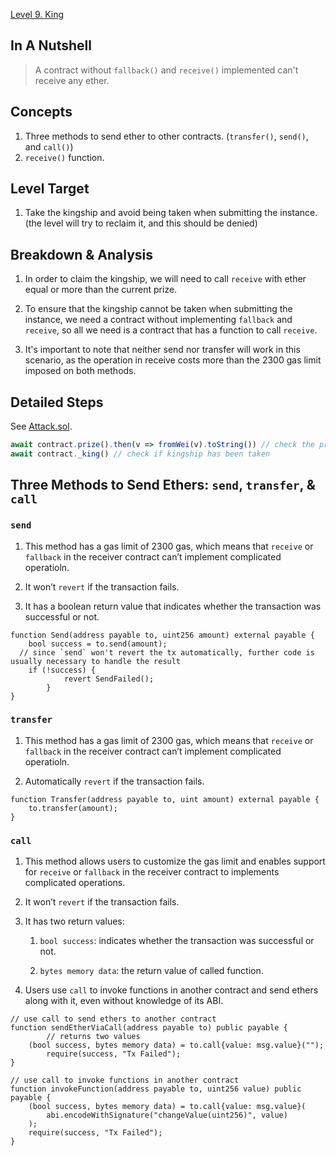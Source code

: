 [Level 9. King](https://ethernaut.openzeppelin.com/level/0x3049C00639E6dfC269ED1451764a046f7aE500c6)

## In A Nutshell

> A contract without `fallback()` and `receive()` implemented can't receive any ether.

## Concepts

1. Three methods to send ether to other contracts. (`transfer()`, `send()`, and `call()`)
2. `receive()` function.

## Level Target

1. Take the kingship and avoid being taken when submitting the instance. (the level will try to reclaim it, and this should be denied)

## Breakdown & Analysis

1. In order to claim the kingship, we will need to call `receive` with ether equal or more than the current prize. 

2. To ensure that the kingship cannot be taken when submitting the instance, we need a contract without implementing `fallback` and `receive`, so all we need is a contract that has a function to call `receive`.

3. It's important to note that neither send nor transfer will work in this scenario, as the operation in receive costs more than the 2300 gas limit imposed on both methods.

## Detailed Steps

See [Attack.sol](https://github.com/timou0911/Ethernaut-Solution-and-Explanation/blob/main/9.%20King%20%E2%98%85%E2%98%85%E2%98%85%E2%98%86%E2%98%86/Attack.sol).

```js
await contract.prize().then(v => fromWei(v).toString()) // check the prize required to take the kingship
await contract._king() // check if kingship has been taken
```
## Three Methods to Send Ethers: `send`, `transfer`, & `call`

### `send`

1. This method has a gas limit of 2300 gas, which means that `receive` or `fallback` in the receiver contract can’t implement complicated operatioln.

2. It won’t `revert` if the transaction fails.

3. It has a boolean return value that indicates whether the transaction was successful or not.

```Solidity
function Send(address payable to, uint256 amount) external payable {
	bool success = to.send(amount);
  // since `send` won't revert the tx automatically, further code is usually necessary to handle the result
	if (!success) {
        	revert SendFailed();
    	}
}
```

### `transfer`

1. This method has a gas limit of 2300 gas, which means that `receive` or `fallback` in the receiver contract can’t implement complicated operatioln.

2. Automatically `revert` if the transaction fails.

```Solidity
function Transfer(address payable to, uint amount) external payable {
	to.transfer(amount);
}
```

### `call`

1. This method allows users to customize the gas limit and enables support for `receive` or `fallback` in the receiver contract to implements complicated operations.

2. It won’t `revert` if the transaction fails.

3. It has two return values:

    1. `bool success`: indicates whether the transaction was successful or not.
    
    2. `bytes memory data`: the return value of called function.

4. Users use `call` to invoke functions in another contract and send ethers along with it, even without knowledge of its ABI.

```Solidity
// use call to send ethers to another contract
function sendEtherViaCall(address payable to) public payable {
     	// returns two values
   	(bool success, bytes memory data) = to.call{value: msg.value}("");
    	require(success, "Tx Failed");
}

// use call to invoke functions in another contract
function invokeFunction(address payable to, uint256 value) public payable {
	(bool success, bytes memory data) = to.call{value: msg.value}(
		abi.encodeWithSignature("changeValue(uint256)", value)
	);
	require(success, "Tx Failed");
}
```

